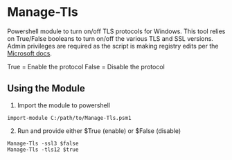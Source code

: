 # Manage-Tls
Powershell module to turn on/off TLS protocols for Windows. 
This tool relies on True/False booleans to turn on/off the various TLS and SSL versions.
Admin privileges are required as the script is making registry edits per the [Microsoft docs](https://docs.microsoft.com/en-us/windows-server/identity/ad-fs/operations/manage-ssl-protocols-in-ad-fs).

True = Enable the protocol
False = Disable the protocol

## Using the Module
1. Import the module to powershell
```
import-module C:/path/to/Manage-Tls.psm1
```
2. Run and provide either $True (enable) or $False (disable)
```
Manage-Tls -ssl3 $false
Manage-Tls -tls12 $true
```
